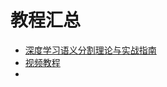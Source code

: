 # 教程汇总
- [深度学习语义分割理论与实战指南](https://github.com/luwill/Semantic-Segmentation-Guide)
- [视频教程](https://www.bilibili.com/video/BV1U94y1R71P/?spm_id_from=333.337.search-card.all.click&vd_source=4408d4cdc14f2a63048e7cc803b2da99)
- 